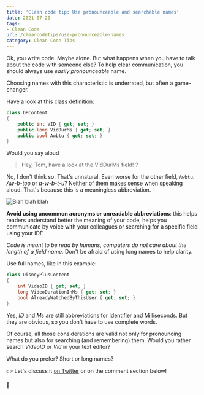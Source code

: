 ```yaml
---
title: 'Clean code tip: Use pronounceable and searchable names'
date: 2021-07-20
tags:
- Clean Code
url: /cleancodetips/use-pronounceable-names
category: Clean Code Tips
---
```


Ok, you write code. Maybe alone. But what happens when you have to talk about the code with someone else? To help clear communication, you should always use _easily pronounceable_ name.

Choosing names with this characteristic is underrated, but often a game-changer.

Have a look at this class definition:

```cs
class DPContent
{
    public int VID { get; set; }
    public long VidDurMs { get; set; }
    public bool Awbtu { get; set; }
}
```

Would you say aloud

> Hey, Tom, have a look at the VidDurMs field!
> ?

No, I don't think so. That's unnatural. Even worse for the other field, `Awbtu`. _Aw-b-too_ or _a-w-b-t-u_? Neither of them makes sense when speaking aloud. That's because this is a meaningless abbreviation.

![Blah blah blah](https://media.giphy.com/media/srb6bXZHbgDsc/source.gif)

**Avoid using uncommon acronyms or unreadable abbreviations**: this helps readers understand better the meaning of your code, helps you communicate by voice with your colleagues or searching for a specific field using your IDE

_Code is meant to be read by humans, computers do not care about the length of a field name._ Don't be afraid of using long names to help clarity.

Use full names, like in this example:

```cs
class DisneyPlusContent
{
    int VideoID { get; set; }
    long VideoDurationInMs { get; set; }
    bool AlreadyWatchedByThisUser { get; set; }
}
```

Yes, _ID_ and _Ms_ are still abbreviations for Identifier and Milliseconds. But they are obvious, so you don't have to use complete words.

Of course, all those considerations are valid not only for pronouncing names but also for searching (and remembering) them. Would you rather search _VideoID_ or _Vid_ in your text editor?

What do you prefer? Short or long names?

👉 Let's discuss it [on Twitter](https://twitter.com/BelloneDavide/status/1339994587952107520) or on the comment section below!

🐧
